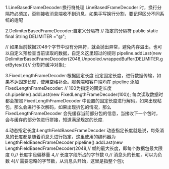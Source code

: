 1.LineBasedFrameDecoder:换行符处理
  LineBasedFrameDecoder 时，换行分隔符必须加，否则接收消息端收不到消息，如果手写换行分割，要记得区分不同系统的适配


2.DelimiterBasedFrameDecoder:自定义分隔符
  // 指定的分隔符
  public static final String DELIMITER ="$@$";

  // 如果当前数据2048个字节中没有分隔符，就会抛出异常，避免内存溢出。也可以自定义预检查当前读取的数据，自定义这里超过的规则
  pipeline.addLast(new DelimiterBasedFrameDecoder(2048,Unpooled.wrappedBuffer(DELIMITER.getBytes()))// 分割符缓冲对象);

3.FixedLengthFrameDecoder:根据固定长度
  设定固定长度，进行数据传输，如果不达固定长度，使用空格补全。服务端和客户端均在 pipeline 添加 FixedLengthFrameDecoder:
  // 100为指定的固定长度
  ch.pipeline().addLast(new FixedLengthFrameDecoder(100));
  每次读取数据时都会按照 FixedLengthFrameDecoder 中设置的固定长度进行解码，如果出现粘包，那么会进行多次解码，如果出现拆包的情况，那么 FixedLengthFrameDecoder 会先缓存当前部分包的信息，当接收下一个包时，会与缓存的部分包进行拼接，知道满足规定的长度.

4.动态指定长度:LengthFieldBasedFrameDecoder
动态指定长度就是说，每条消息的长度都是随着消息头进行指定，这里使用的编码器为 LengthFieldBasedFrameDecoder
pipeline().addLast(new LengthFieldBasedFrameDecoder(2048,// 帧的最大长度，即每个数据包最大限度
                                     0,// 长度字段偏移量
                                     4,// 长度字段所占的字节数
                                     0,// 消息头的长度，可以为负数
                                     4)// 需要忽略的字节数，从消息头开始，这里是指整个包);
